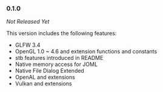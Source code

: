 ### 0.1.0

_Not Released Yet_

This version includes the following features:

- GLFW 3.4
- OpenGL 1.0 ~ 4.6 and extension functions and constants
- stb features introduced in README
- Native memory access for JOML
- Native File Dialog Extended
- OpenAL and extensions
- Vulkan and extensions
